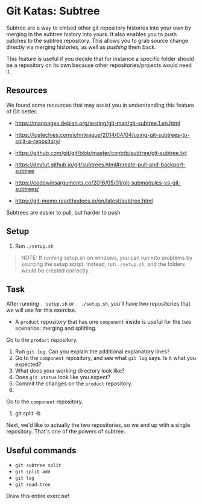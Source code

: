 # Git Katas: Subtree

Subtree are a way to embed other git repository histories into your own by merging in the subtree history into yours. It also enables you to push patches to the subtree repository. This allows you to grab source change directly via merging histories, as well as _pushing_ them back.

This feature is useful if you decide that for instance a specific folder should be a repository on its own because other repositories/projects would need it.

## Resources

We found some resources that may assist you in understanding this feature of Git better.

* https://manpages.debian.org/testing/git-man/git-subtree.1.en.html
* https://lostechies.com/johnteague/2014/04/04/using-git-subtrees-to-split-a-repository/
* https://github.com/git/git/blob/master/contrib/subtree/git-subtree.txt
* https://devtut.github.io/git/subtrees.html#create-pull-and-backport-subtree

* https://codewinsarguments.co/2016/05/01/git-submodules-vs-git-subtrees/

* https://git-memo.readthedocs.io/en/latest/subtree.html

Subtrees are easier to pull, but harder to push

## Setup

1. Run `./setup.sh`

> NOTE: If running setup.sh on windows, you can run into problems by sourcing the setup script. Instead, run `./setup.sh`, and the folders would be created correctly.

## Task

After running `. setup.sh` or `. ./setup.sh`, you'll have two repositories that we will use for this exercise.

* A `product` repository that has one `component` inside is useful for the two scenarios: merging and splitting.

Go to the `product` repository.

1. Run `git log`. Can you explain the additional explanatory lines?
1. Go to the `component` repository, and see what `git log` says. Is it what you expected?
1. What does your working directory look like?
1. Does `git status` look like you expect?
1. Commit the changes on the `product` repository.
1.

Go to the `component` repository.

1. git split -b

Next, we'd like to actually the two repositories, so we end up with a single repository.
That's one of the powers of subtree.

## Useful commands

- `git subtree split`
- `git split add`
- `git log`
- `git read-tree`

Draw this entire exercise!
